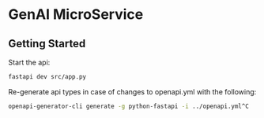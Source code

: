 # GenAI MicroService

## Getting Started
Start the api:
```sh
fastapi dev src/app.py
```

Re-generate api types in case of changes to openapi.yml with the following:
```sh
openapi-generator-cli generate -g python-fastapi -i ../openapi.yml^C
```
